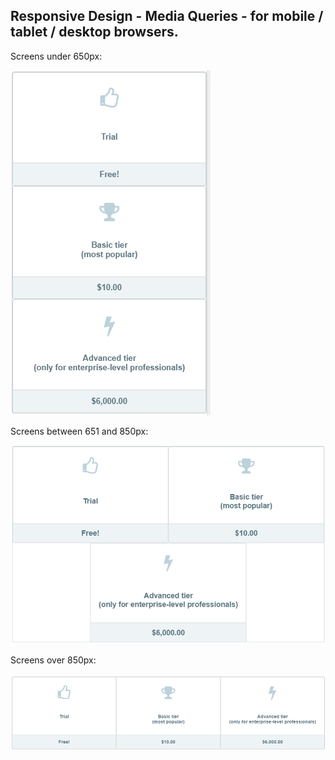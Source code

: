 ## Responsive Design - Media Queries - for mobile / tablet / desktop browsers.

Screens under 650px:

![under 650px example](img/under650.png)

Screens between 651 and 850px:

![651 to 850px example](img/651to850.png)

Screens over 850px:

![over 850px example](img/over850.png)